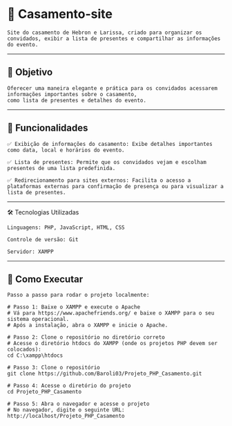 # 📌 Casamento-site

    Site do casamento de Hebron e Larissa, criado para organizar os convidados, exibir a lista de presentes e compartilhar as informações do evento.

---

## 🧠 Objetivo 

    Oferecer uma maneira elegante e prática para os convidados acessarem informações importantes sobre o casamento,
    como lista de presentes e detalhes do evento.

---

## 🚀 Funcionalidades

    ✅ Exibição de informações do casamento: Exibe detalhes importantes como data, local e horários do evento.

    ✅ Lista de presentes: Permite que os convidados vejam e escolham presentes de uma lista predefinida.

    ✅ Redirecionamento para sites externos: Facilita o acesso a plataformas externas para confirmação de presença ou para visualizar a lista de presentes.

---

🛠️ Tecnologias Utilizadas

    Linguagens: PHP, JavaScript, HTML, CSS

    Controle de versão: Git

    Servidor: XAMPP

---

## 🧪 Como Executar

    Passo a passo para rodar o projeto localmente:
    
    # Passo 1: Baixe o XAMPP e execute o Apache
    # Vá para https://www.apachefriends.org/ e baixe o XAMPP para o seu sistema operacional.
    # Após a instalação, abra o XAMPP e inicie o Apache.
    
    # Passo 2: Clone o repositório no diretório correto
    # Acesse o diretório htdocs do XAMPP (onde os projetos PHP devem ser colocados):
    cd C:\xampp\htdocs
    
    # Passo 3: Clone o repositório
    git clone https://github.com/Baroli03/Projeto_PHP_Casamento.git
    
    # Passo 4: Acesse o diretório do projeto
    cd Projeto_PHP_Casamento
    
    # Passo 5: Abra o navegador e acesse o projeto
    # No navegador, digite o seguinte URL:
    http://localhost/Projeto_PHP_Casamento

